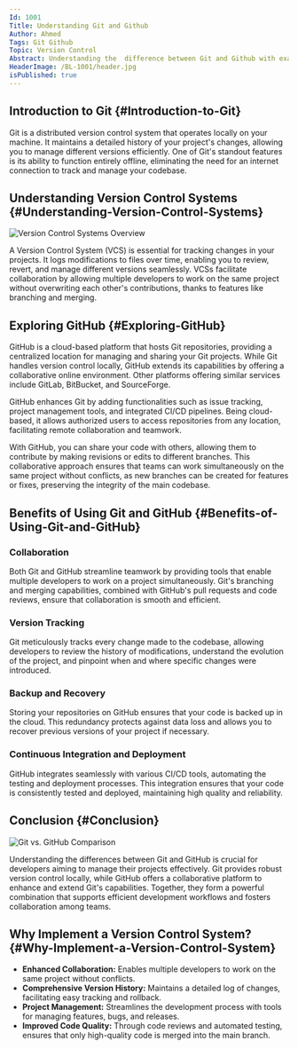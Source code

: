 ```yaml
---
Id: 1001
Title: Understanding Git and Github
Author: Ahmed
Tags: Git Github
Topic: Version Control
Abstract: Understanding the  difference between Git and Github with examples and their main use cases or how they are helpful for the developers.
HeaderImage: /BL-1001/header.jpg
isPublished: true
---
```


## Introduction to Git {#Introduction-to-Git}

Git is a distributed version control system that operates locally on your machine. It maintains a detailed history of your project's changes, allowing you to manage different versions efficiently. One of Git's standout features is its ability to function entirely offline, eliminating the need for an internet connection to track and manage your codebase.

## Understanding Version Control Systems {#Understanding-Version-Control-Systems}

![Version Control Systems Overview](/BL-1001/vcs.png)

A Version Control System (VCS) is essential for tracking changes in your projects. It logs modifications to files over time, enabling you to review, revert, and manage different versions seamlessly. VCSs facilitate collaboration by allowing multiple developers to work on the same project without overwriting each other's contributions, thanks to features like branching and merging.

## Exploring GitHub {#Exploring-GitHub}

GitHub is a cloud-based platform that hosts Git repositories, providing a centralized location for managing and sharing your Git projects. While Git handles version control locally, GitHub extends its capabilities by offering a collaborative online environment. Other platforms offering similar services include GitLab, BitBucket, and SourceForge.

GitHub enhances Git by adding functionalities such as issue tracking, project management tools, and integrated CI/CD pipelines. Being cloud-based, it allows authorized users to access repositories from any location, facilitating remote collaboration and teamwork.

With GitHub, you can share your code with others, allowing them to contribute by making revisions or edits to different branches. This collaborative approach ensures that teams can work simultaneously on the same project without conflicts, as new branches can be created for features or fixes, preserving the integrity of the main codebase.

## Benefits of Using Git and GitHub {#Benefits-of-Using-Git-and-GitHub}

### Collaboration

Both Git and GitHub streamline teamwork by providing tools that enable multiple developers to work on a project simultaneously. Git's branching and merging capabilities, combined with GitHub's pull requests and code reviews, ensure that collaboration is smooth and efficient.

### Version Tracking

Git meticulously tracks every change made to the codebase, allowing developers to review the history of modifications, understand the evolution of the project, and pinpoint when and where specific changes were introduced.

### Backup and Recovery

Storing your repositories on GitHub ensures that your code is backed up in the cloud. This redundancy protects against data loss and allows you to recover previous versions of your project if necessary.

### Continuous Integration and Deployment

GitHub integrates seamlessly with various CI/CD tools, automating the testing and deployment processes. This integration ensures that your code is consistently tested and deployed, maintaining high quality and reliability.

## Conclusion {#Conclusion}

![Git vs. GitHub Comparison](/BL-1001/gitVsGithub.webp)

Understanding the differences between Git and GitHub is crucial for developers aiming to manage their projects effectively. Git provides robust version control locally, while GitHub offers a collaborative platform to enhance and extend Git's capabilities. Together, they form a powerful combination that supports efficient development workflows and fosters collaboration among teams.

## Why Implement a Version Control System? {#Why-Implement-a-Version-Control-System}

- **Enhanced Collaboration:** Enables multiple developers to work on the same project without conflicts.
- **Comprehensive Version History:** Maintains a detailed log of changes, facilitating easy tracking and rollback.
- **Project Management:** Streamlines the development process with tools for managing features, bugs, and releases.
- **Improved Code Quality:** Through code reviews and automated testing, ensures that only high-quality code is merged into the main branch.
